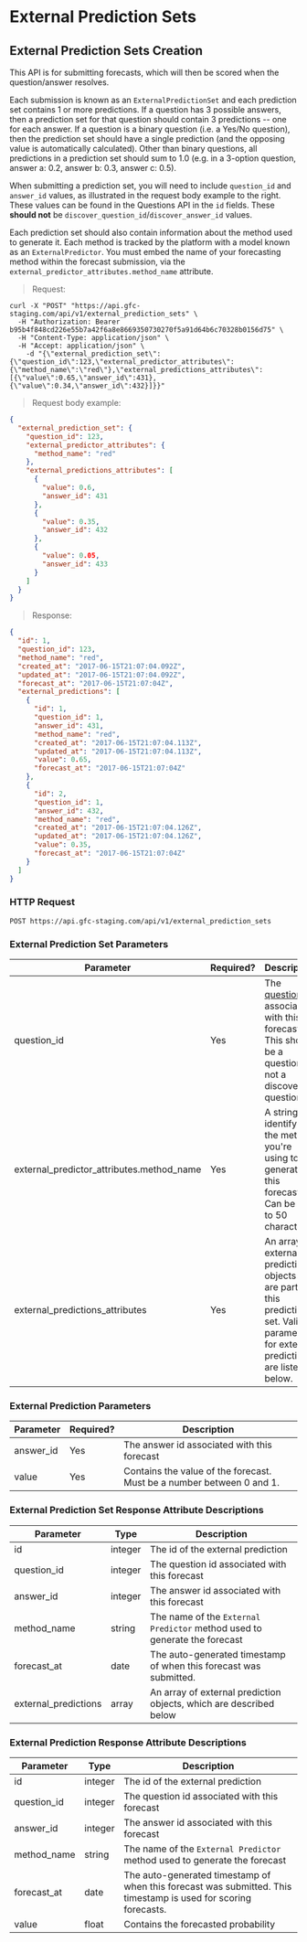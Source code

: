 
# External Prediction Sets

## External Prediction Sets Creation

This API is for submitting forecasts, which will then be scored when the question/answer resolves.

Each submission is known as an `ExternalPredictionSet` and each prediction set contains 1 or more predictions. If a question has 3 possible answers, then a prediction set for that question should contain 3 predictions -- one for each answer. If a question is a binary question (i.e. a Yes/No question), then the prediction set should have a single prediction (and the opposing value is automatically calculated). Other than binary questions, all predictions in a prediction set should sum to 1.0 (e.g. in a 3-option question, answer a: 0.2, answer b: 0.3, answer c: 0.5).

When submitting a prediction set, you will need to include `question_id` and `answer_id` values, as illustrated in the request body example to the right. These values can be found in the Questions API in the `id` fields. These **should not** be `discover_question_id`/`discover_answer_id` values.

Each prediction set should also contain information about the method used to generate it. Each method is tracked by the platform with a model known as an `ExternalPredictor`. You must embed the name of your forecasting method within the forecast submission, via the `external_predictor_attributes.method_name` attribute.


> Request:

```shell
curl -X "POST" "https://api.gfc-staging.com/api/v1/external_prediction_sets" \
  -H "Authorization: Bearer b95b4f848cd226e55b7a42f6a8e8669350730270f5a91d64b6c70328b0156d75" \
  -H "Content-Type: application/json" \
  -H "Accept: application/json" \
	-d "{\"external_prediction_set\":{\"question_id\":123,\"external_predictor_attributes\":{\"method_name\":\"red\"},\"external_predictions_attributes\":[{\"value\":0.65,\"answer_id\":431},{\"value\":0.34,\"answer_id\":432}]}}"
```

> Request body example:

```json
{
  "external_prediction_set": {
    "question_id": 123,
    "external_predictor_attributes": {
      "method_name": "red"
    },
    "external_predictions_attributes": [
      {
        "value": 0.6,
        "answer_id": 431
      },
      {
        "value": 0.35,
        "answer_id": 432
      },
      {
        "value": 0.05,
        "answer_id": 433
      }
    ]
  }
}
```


> Response:

```json
{
  "id": 1,
  "question_id": 123,
  "method_name": "red",
  "created_at": "2017-06-15T21:07:04.092Z",
  "updated_at": "2017-06-15T21:07:04.092Z",
  "forecast_at": "2017-06-15T21:07:04Z",
  "external_predictions": [
    {
      "id": 1,
      "question_id": 1,
      "answer_id": 431,
      "method_name": "red",
      "created_at": "2017-06-15T21:07:04.113Z",
      "updated_at": "2017-06-15T21:07:04.113Z",
      "value": 0.65,
      "forecast_at": "2017-06-15T21:07:04Z"
    },
    {
      "id": 2,
      "question_id": 1,
      "answer_id": 432,
      "method_name": "red",
      "created_at": "2017-06-15T21:07:04.126Z",
      "updated_at": "2017-06-15T21:07:04.126Z",
      "value": 0.35,
      "forecast_at": "2017-06-15T21:07:04Z"
    }
  ]
}
```

### HTTP Request

`POST https://api.gfc-staging.com/api/v1/external_prediction_sets`


### External Prediction Set Parameters

Parameter | Required? | Description
--------- | --------- | -----------
question_id | Yes | The [question id](#question-id-vs-discover-question-id) associated with this forecast. This should be a question id, not a discover question id.
external_predictor_attributes.method_name | Yes | A string identifying the method you're using to generate this forecast. Can be up to 50 characters.
external_predictions_attributes | Yes | An array of external prediction objects that are part of this prediction set. Valid parameters for external predictions are listed below.


### External Prediction Parameters

Parameter | Required? | Description
--------- | --------- | -----------
answer_id | Yes | The answer id associated with this forecast
value | Yes | Contains the value of the forecast. Must be a number between 0 and 1.


### External Prediction Set Response Attribute Descriptions

Parameter | Type | Description
--------- | ------- | -----------
id | integer | The id of the external prediction
question_id | integer | The question id associated with this forecast
answer_id | integer | The answer id associated with this forecast
method_name | string | The name of the `External Predictor` method used to generate the forecast
forecast_at | date | The auto-generated timestamp of when this forecast was submitted.
external_predictions | array | An array of external prediction objects, which are described below


### External Prediction Response Attribute Descriptions

Parameter | Type | Description
--------- | ------- | -----------
id | integer | The id of the external prediction
question_id | integer | The question id associated with this forecast
answer_id | integer | The answer id associated with this forecast
method_name | string | The name of the `External Predictor` method used to generate the forecast
forecast_at | date | The auto-generated timestamp of when this forecast was submitted. This timestamp is used for scoring forecasts.
value | float | Contains the forecasted probability
